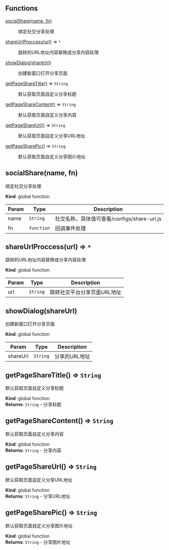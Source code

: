 ## Functions

<dl>
<dt><a href="#socialShare">socialShare(name, fn)</a></dt>
<dd><p>绑定社交分享处理</p>
</dd>
<dt><a href="#shareUrlProccess">shareUrlProccess(url)</a> ⇒ <code>*</code></dt>
<dd><p>跳转的URL地址内容替换成分享内容处理</p>
</dd>
<dt><a href="#showDialog">showDialog(shareUrl)</a></dt>
<dd><p>创建新窗口打开分享页面</p>
</dd>
<dt><a href="#getPageShareTitle">getPageShareTitle()</a> ⇒ <code>String</code></dt>
<dd><p>默认获取页面自定义分享标题</p>
</dd>
<dt><a href="#getPageShareContent">getPageShareContent()</a> ⇒ <code>String</code></dt>
<dd><p>默认获取页面自定义分享内容</p>
</dd>
<dt><a href="#getPageShareUrl">getPageShareUrl()</a> ⇒ <code>String</code></dt>
<dd><p>默认获取页面自定义分享URL地址</p>
</dd>
<dt><a href="#getPageSharePic">getPageSharePic()</a> ⇒ <code>String</code></dt>
<dd><p>默认获取页面自定义分享图片地址</p>
</dd>
</dl>

<a name="socialShare"></a>

## socialShare(name, fn)
绑定社交分享处理

**Kind**: global function  

| Param | Type | Description |
| --- | --- | --- |
| name | <code>String</code> | 社交名称，具体值可查看/configs/share-url.js |
| fn | <code>function</code> | 回调事件处理 |

<a name="shareUrlProccess"></a>

## shareUrlProccess(url) ⇒ <code>\*</code>
跳转的URL地址内容替换成分享内容处理

**Kind**: global function  

| Param | Type | Description |
| --- | --- | --- |
| url | <code>String</code> | 跳转社交平台分享页面URL地址 |

<a name="showDialog"></a>

## showDialog(shareUrl)
创建新窗口打开分享页面

**Kind**: global function  

| Param | Type | Description |
| --- | --- | --- |
| shareUrl | <code>String</code> | 分享的URL地址 |

<a name="getPageShareTitle"></a>

## getPageShareTitle() ⇒ <code>String</code>
默认获取页面自定义分享标题

**Kind**: global function  
**Returns**: <code>String</code> - 分享标题  
<a name="getPageShareContent"></a>

## getPageShareContent() ⇒ <code>String</code>
默认获取页面自定义分享内容

**Kind**: global function  
**Returns**: <code>String</code> - 分享内容  
<a name="getPageShareUrl"></a>

## getPageShareUrl() ⇒ <code>String</code>
默认获取页面自定义分享URL地址

**Kind**: global function  
**Returns**: <code>String</code> - 分享URL地址  
<a name="getPageSharePic"></a>

## getPageSharePic() ⇒ <code>String</code>
默认获取页面自定义分享图片地址

**Kind**: global function  
**Returns**: <code>String</code> - 分享图片地址  
